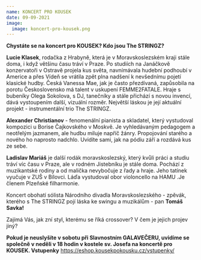 ```yaml
---
name: KONCERT PRO KOUSEK
date: 09-09-2021
image:
  image: koncert-pro-kousek.png
---
```

**Chystáte se na koncert pro KOUSEK? Kdo jsou The STRINGZ?**

**Lucie Klasek**, rodačka z Hrabyně, která je v Moravskoslezském kraji stále doma, i když většinu času tráví v Praze. Po studiích na Janáčkově konzervatoři v Ostravě projela kus světa, navnímávala hudební podhoubí v Americe a přes Vídeň se vrátila zpět plna nadšení k nevšednímu pojetí klasické hudby. Česká Vanessa Mae, jak je často přezdívaná,  zapůsobila na porotu Československo má talent v uskupení FEMME2FATALE. Hraje s bubeníky Olega Sokolova, s DJ, tanečníky a stále přichází s novou invencí, dává vystoupením další, vizuální rozměr. Největší láskou je její aktuální projekt - instrumentální trio The STRINGZ.

**Alexander Christianov** - fenomenální pianista a skladatel, který vystudoval kompozici u Borise Čajkovského v Moskvě.  Je vyhledávaným pedagogem a neotřelým jazmanem, ale hudbu miluje napříč žánry. Propojování starého a nového ho naprosto nadchlo. Uvidíte sami, jak na pódiu září a rozdává kus ze sebe.

**Ladislav Mariáš** je další rodák moravskoslezský, který kvůli práci a studiu tráví víc času v Praze, ale v rodném Jistebníku je stále doma. Pochází z muzikantské rodiny a od malička nevybočuje z řady a hraje. Jeho tatínek  vyučuje v ZUŠ v Bílovci. Láďa vystudoval obor violoncello na HAMU .Je členem Plzeňské filharmonie. 

Koncert obohatí sólista Národního divadla Moravskoslezského - zpěvák, kterého s The STRINGZ pojí láska ke swingu a muzikálům - pan **Tomáš Savka!**

Zajímá Vás, jak zní styl, kterému se říká  crossover? V čem je jejich projev jiný? 

**Pokud je neuslyšíte v sobotu při Slavnostním GALAVEČERU, uvidíme se společně v neděli v 18 hodin v kostele sv. Josefa na koncertě pro KOUSEK. Vstupenky** https://eshop.kousekpokousku.cz/vstupenky/